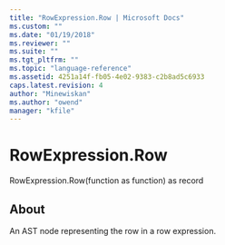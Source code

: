 ```yaml
---
title: "RowExpression.Row | Microsoft Docs"
ms.custom: ""
ms.date: "01/19/2018"
ms.reviewer: ""
ms.suite: ""
ms.tgt_pltfrm: ""
ms.topic: "language-reference"
ms.assetid: 4251a14f-fb05-4e02-9383-c2b8ad5c6933
caps.latest.revision: 4
author: "Minewiskan"
ms.author: "owend"
manager: "kfile"
---
```

# RowExpression.Row
RowExpression.Row(function as function) as record  
  
## About  
An AST node representing the row in a row expression.  
  
